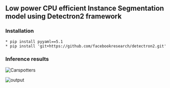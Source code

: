 ## Low power CPU efficient Instance Segmentation model using Detectron2 framework

### Installation
```
* pip install pyyaml==5.1
* pip install 'git+https://github.com/facebookresearch/detectron2.git'
```

### Inference results
![Carspotters](https://user-images.githubusercontent.com/97392797/225952553-8a31c54e-cc20-4e8e-8253-f9e78c531778.jpg)


![output](https://user-images.githubusercontent.com/97392797/225952714-b972dfea-3fd0-4e08-bd89-d821c04e4ac9.png)
